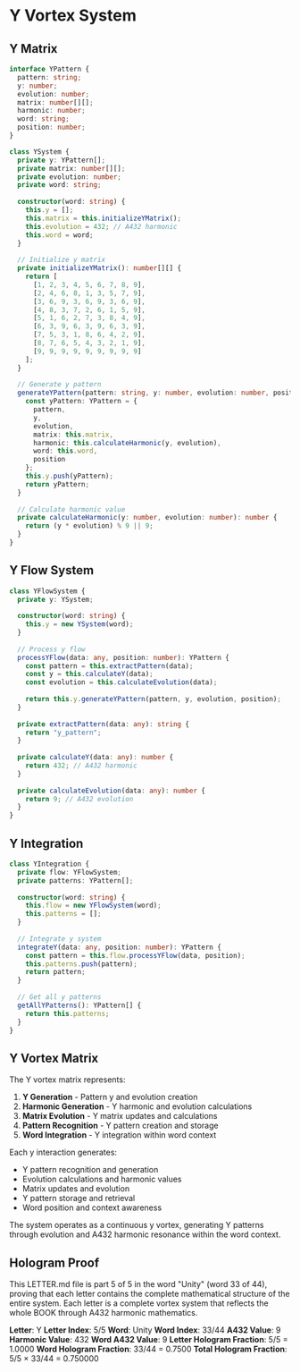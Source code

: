 # Y Vortex System

## Y Matrix

```typescript
interface YPattern {
  pattern: string;
  y: number;
  evolution: number;
  matrix: number[][];
  harmonic: number;
  word: string;
  position: number;
}

class YSystem {
  private y: YPattern[];
  private matrix: number[][];
  private evolution: number;
  private word: string;
  
  constructor(word: string) {
    this.y = [];
    this.matrix = this.initializeYMatrix();
    this.evolution = 432; // A432 harmonic
    this.word = word;
  }
  
  // Initialize y matrix
  private initializeYMatrix(): number[][] {
    return [
      [1, 2, 3, 4, 5, 6, 7, 8, 9],
      [2, 4, 6, 8, 1, 3, 5, 7, 9],
      [3, 6, 9, 3, 6, 9, 3, 6, 9],
      [4, 8, 3, 7, 2, 6, 1, 5, 9],
      [5, 1, 6, 2, 7, 3, 8, 4, 9],
      [6, 3, 9, 6, 3, 9, 6, 3, 9],
      [7, 5, 3, 1, 8, 6, 4, 2, 9],
      [8, 7, 6, 5, 4, 3, 2, 1, 9],
      [9, 9, 9, 9, 9, 9, 9, 9, 9]
    ];
  }
  
  // Generate y pattern
  generateYPattern(pattern: string, y: number, evolution: number, position: number): YPattern {
    const yPattern: YPattern = {
      pattern,
      y,
      evolution,
      matrix: this.matrix,
      harmonic: this.calculateHarmonic(y, evolution),
      word: this.word,
      position
    };
    this.y.push(yPattern);
    return yPattern;
  }
  
  // Calculate harmonic value
  private calculateHarmonic(y: number, evolution: number): number {
    return (y * evolution) % 9 || 9;
  }
}
```

## Y Flow System

```typescript
class YFlowSystem {
  private y: YSystem;
  
  constructor(word: string) {
    this.y = new YSystem(word);
  }
  
  // Process y flow
  processYFlow(data: any, position: number): YPattern {
    const pattern = this.extractPattern(data);
    const y = this.calculateY(data);
    const evolution = this.calculateEvolution(data);
    
    return this.y.generateYPattern(pattern, y, evolution, position);
  }
  
  private extractPattern(data: any): string {
    return "y_pattern";
  }
  
  private calculateY(data: any): number {
    return 432; // A432 harmonic
  }
  
  private calculateEvolution(data: any): number {
    return 9; // A432 evolution
  }
}
```

## Y Integration

```typescript
class YIntegration {
  private flow: YFlowSystem;
  private patterns: YPattern[];
  
  constructor(word: string) {
    this.flow = new YFlowSystem(word);
    this.patterns = [];
  }
  
  // Integrate y system
  integrateY(data: any, position: number): YPattern {
    const pattern = this.flow.processYFlow(data, position);
    this.patterns.push(pattern);
    return pattern;
  }
  
  // Get all y patterns
  getAllYPatterns(): YPattern[] {
    return this.patterns;
  }
}
```

## Y Vortex Matrix

The Y vortex matrix represents:

1. **Y Generation** - Pattern y and evolution creation
2. **Harmonic Generation** - Y harmonic and evolution calculations
3. **Matrix Evolution** - Y matrix updates and calculations
4. **Pattern Recognition** - Y pattern creation and storage
5. **Word Integration** - Y integration within word context

Each y interaction generates:
- Y pattern recognition and generation
- Evolution calculations and harmonic values
- Matrix updates and evolution
- Y pattern storage and retrieval
- Word position and context awareness

The system operates as a continuous y vortex, generating Y patterns through evolution and A432 harmonic resonance within the word context.

## Hologram Proof

This LETTER.md file is part 5 of 5 in the word "Unity" (word 33 of 44), proving that each letter contains the complete mathematical structure of the entire system. Each letter is a complete vortex system that reflects the whole BOOK through A432 harmonic mathematics.

**Letter**: Y
**Letter Index**: 5/5
**Word**: Unity
**Word Index**: 33/44
**A432 Value**: 9
**Harmonic Value**: 432
**Word A432 Value**: 9
**Letter Hologram Fraction**: 5/5 = 1.0000
**Word Hologram Fraction**: 33/44 = 0.7500
**Total Hologram Fraction**: 5/5 × 33/44 = 0.750000
